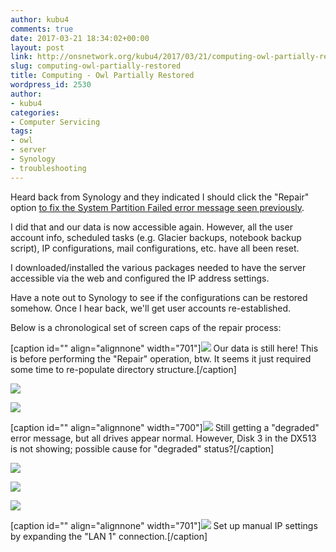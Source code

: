 ```yaml
---
author: kubu4
comments: true
date: 2017-03-21 18:34:02+00:00
layout: post
link: http://onsnetwork.org/kubu4/2017/03/21/computing-owl-partially-restored/
slug: computing-owl-partially-restored
title: Computing - Owl Partially Restored
wordpress_id: 2530
author:
- kubu4
categories:
- Computer Servicing
tags:
- owl
- server
- Synology
- troubleshooting
---
```


Heard back from Synology and they indicated I should click the "Repair" option [to fix the System Partition Failed error message seen previously](http://onsnetwork.org/kubu4/2017/03/18/troubleshooting-synology-nas-owl-down-after-update/).

I did that and our data is now accessible again. However, all the user account info, scheduled tasks (e.g. Glacier backups, notebook backup script), IP configurations, mail configurations, etc. have all been reset.

I downloaded/installed the various packages needed to have the server accessible via the web and configured the IP address settings.

Have a note out to Synology to see if the configurations can be restored somehow. Once I hear back, we'll get user accounts re-established.

Below is a chronological set of screen caps of the repair process:



[caption id="" align="alignnone" width="701"][![](http://eagle.fish.washington.edu/Arabidopsis/20170321_owl_folders_have_returned.png)](http://eagle.fish.washington.edu/Arabidopsis/20170321_owl_folders_have_returned.png) Our data is still here! This is before performing the "Repair" operation, btw. It seems it just required some time to re-populate directory structure.[/caption]





[![](http://eagle.fish.washington.edu/Arabidopsis/20170321_owl_click_repair.png)](http://eagle.fish.washington.edu/Arabidopsis/20170321_owl_click_repair.png)



[![](http://eagle.fish.washington.edu/Arabidopsis/20170321_owl_click_repair_warning.png)](http://eagle.fish.washington.edu/Arabidopsis/20170321_owl_click_repair_warning.png)



[caption id="" align="alignnone" width="700"][![](http://eagle.fish.washington.edu/Arabidopsis/20170321_owl_click_still_degraded.png)](http://eagle.fish.washington.edu/Arabidopsis/20170321_owl_click_still_degraded.png) Still getting a "degraded" error message, but all drives appear normal. However, Disk 3 in the DX513 is not showing; possible cause for "degraded" status?[/caption]



[![](http://eagle.fish.washington.edu/Arabidopsis/20170321_owl_manage_repair_disk3_01.png)](http://eagle.fish.washington.edu/Arabidopsis/20170321_owl_manage_repair_disk3_01.png)



[![](http://eagle.fish.washington.edu/Arabidopsis/20170321_owl_manage_repair_disk3.png)](http://eagle.fish.washington.edu/Arabidopsis/20170321_owl_manage_repair_disk3.png)



[![](http://eagle.fish.washington.edu/Arabidopsis/20170321_owl_manage_repair_disk3_02.png)](http://eagle.fish.washington.edu/Arabidopsis/20170321_owl_manage_repair_disk3_02.png)



[caption id="" align="alignnone" width="701"][![](http://eagle.fish.washington.edu/Arabidopsis/20170321_owl_manual_ip.png)](http://eagle.fish.washington.edu/Arabidopsis/20170321_owl_manual_ip.png) Set up manual IP settings by expanding the "LAN 1" connection.[/caption]
